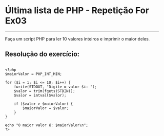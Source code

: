 # Última lista de PHP - Repetição For Ex03

***

Faça um script PHP para ler 10 valores inteiros e imprimir o maior deles.

## Resolução do exercício:

```

<?php
$maiorValor = PHP_INT_MIN;

for ($i = 1; $i <= 10; $i++) {
    fwrite(STDOUT, "Digite o valor $i: ");
    $valor = trim(fgets(STDIN));
    $valor = intval($valor);
   
    if ($valor > $maiorValor) {
        $maiorValor = $valor;
    }
}

echo "O maior valor é: $maiorValor\n";
?>

```